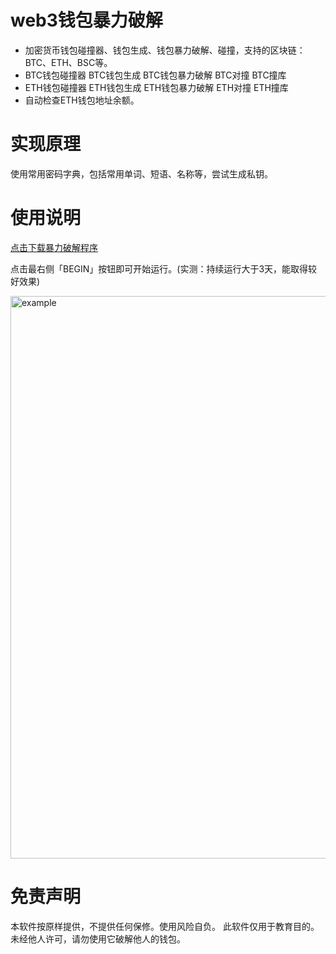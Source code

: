 # web3钱包暴力破解

* 加密货币钱包碰撞器、钱包生成、钱包暴力破解、碰撞，支持的区块链：BTC、ETH、BSC等。
* BTC钱包碰撞器 BTC钱包生成 BTC钱包暴力破解 BTC对撞 BTC撞库
* ETH钱包碰撞器 ETH钱包生成 ETH钱包暴力破解 ETH对撞 ETH撞库
* 自动检查ETH钱包地址余额。

# 实现原理
 
使用常用密码字典，包括常用单词、短语、名称等，尝试生成私钥。



# 使用说明
[点击下载暴力破解程序](https://github.com/web3inventor/web3-wallet-hunter/releases/tag/CryptoDetector-1.0.2)


点击最右侧「BEGIN」按钮即可开始运行。(实测：持续运行大于3天，能取得较好效果)

<img width="900" alt="example" src="https://github.com/user-attachments/assets/4aa230b1-c457-4638-89e4-123eca955457">

# 免责声明

本软件按原样提供，不提供任何保修。使用风险自负。
此软件仅用于教育目的。未经他人许可，请勿使用它破解他人的钱包。
